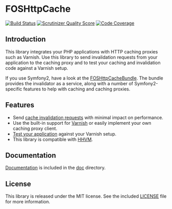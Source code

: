 FOSHttpCache
============
[![Build Status](https://travis-ci.org/ddeboer/FOSHttpCache.png?branch=master)](https://travis-ci.org/ddeboer/FOSHttpCache)
[![Scrutinizer Quality Score](https://scrutinizer-ci.com/g/ddeboer/FOSHttpCache/badges/quality-score.png?s=5b808e92306a54228a81378ec20a47bb5313a5c7)](https://scrutinizer-ci.com/g/ddeboer/FOSHttpCache/)
[![Code Coverage](https://scrutinizer-ci.com/g/ddeboer/FOSHttpCache/badges/coverage.png?s=f9f57d6b28285f38782b38a08b1dbdb24901a764)](https://scrutinizer-ci.com/g/ddeboer/FOSHttpCache/)

Introduction
------------

This library integrates your PHP applications with HTTP caching proxies such as Varnish.
Use this library to send invalidation requests from your application to the caching proxy
and to test your caching and invalidation code against a Varnish setup.

If you use Symfony2, have a look at the
[FOSHttpCacheBundle](https://github.com/FriendsOfSymfony/FOSHttpCacheBundle).
The bundle provides the invalidator as a service, along with a number of
Symfony2-specific features to help with caching and caching proxies.

Features
--------

* Send [cache invalidation requests](doc/cache-invalidator.md) with minimal impact on performance.
* Use the built-in support for [Varnish](doc/varnish.md) or easily implement your own caching proxy client.
* [Test your application](doc/testing-your-application.md) against your Varnish setup.
* This library is compatible with [HHVM](http://www.hhvm.com/blog/).

Documentation
-------------

[Documentation](doc/index.md) is included in the [doc](doc/index.md) directory.

License
-------

This library is released under the MIT license. See the included
[LICENSE](LICENSE) file for more information.
